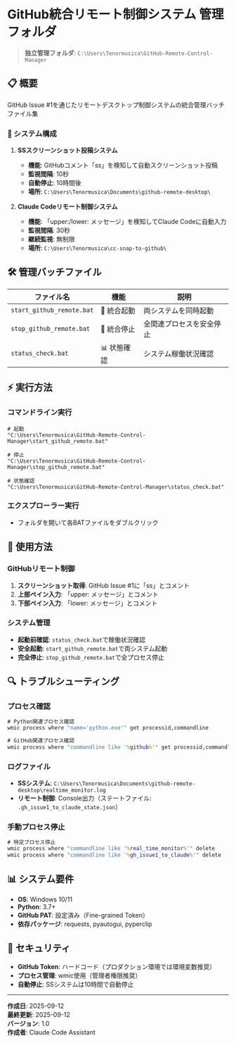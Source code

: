 # GitHub統合リモート制御システム 管理フォルダ

> **独立管理フォルダ**: `C:\Users\Tenormusica\GitHub-Remote-Control-Manager`

## 📋 概要

GitHub Issue #1を通じたリモートデスクトップ制御システムの統合管理バッチファイル集

### 🎯 システム構成

1. **SSスクリーンショット投稿システム**
   - **機能**: GitHubコメント「ss」を検知して自動スクリーンショット投稿
   - **監視間隔**: 10秒
   - **自動停止**: 10時間後
   - **場所**: `C:\Users\Tenormusica\Documents\github-remote-desktop\`

2. **Claude Codeリモート制御システム**
   - **機能**: 「upper:/lower: メッセージ」を検知してClaude Codeに自動入力
   - **監視間隔**: 30秒  
   - **継続監視**: 無制限
   - **場所**: `C:\Users\Tenormusica\cc-snap-to-github\`

## 🛠️ 管理バッチファイル

| ファイル名 | 機能 | 説明 |
|-----------|------|------|
| `start_github_remote.bat` | 🚀 統合起動 | 両システムを同時起動 |
| `stop_github_remote.bat` | 🛑 統合停止 | 全関連プロセスを安全停止 |
| `status_check.bat` | 📊 状態確認 | システム稼働状況確認 |

## ⚡ 実行方法

### コマンドライン実行
```batch
# 起動
"C:\Users\Tenormusica\GitHub-Remote-Control-Manager\start_github_remote.bat"

# 停止  
"C:\Users\Tenormusica\GitHub-Remote-Control-Manager\stop_github_remote.bat"

# 状態確認
"C:\Users\Tenormusica\GitHub-Remote-Control-Manager\status_check.bat"
```

### エクスプローラー実行
- フォルダを開いて各BATファイルをダブルクリック

## 📝 使用方法

### GitHubリモート制御
1. **スクリーンショット取得**: GitHub Issue #1に「ss」とコメント
2. **上部ペイン入力**: 「upper: メッセージ」とコメント  
3. **下部ペイン入力**: 「lower: メッセージ」とコメント

### システム管理
- **起動前確認**: `status_check.bat`で稼働状況確認
- **安全起動**: `start_github_remote.bat`で両システム起動
- **完全停止**: `stop_github_remote.bat`で全プロセス停止

## 🔍 トラブルシューティング

### プロセス確認
```cmd
# Python関連プロセス確認
wmic process where "name='python.exe'" get processid,commandline

# GitHub関連プロセス確認  
wmic process where "commandline like '%github%'" get processid,commandline
```

### ログファイル
- **SSシステム**: `C:\Users\Tenormusica\Documents\github-remote-desktop\realtime_monitor.log`
- **リモート制御**: Console出力（ステートファイル: `.gh_issue1_to_claude_state.json`）

### 手動プロセス停止
```cmd
# 特定プロセス停止
wmic process where "commandline like '%real_time_monitor%'" delete
wmic process where "commandline like '%gh_issue1_to_claude%'" delete
```

## 📊 システム要件

- **OS**: Windows 10/11
- **Python**: 3.7+
- **GitHub PAT**: 設定済み（Fine-grained Token）
- **依存パッケージ**: requests, pyautogui, pyperclip

## 🔐 セキュリティ

- **GitHub Token**: ハードコード（プロダクション環境では環境変数推奨）
- **プロセス管理**: wmic使用（管理者権限推奨）
- **自動停止**: SSシステムは10時間で自動停止

---

**作成日**: 2025-09-12  
**最終更新**: 2025-09-12  
**バージョン**: 1.0  
**作成者**: Claude Code Assistant